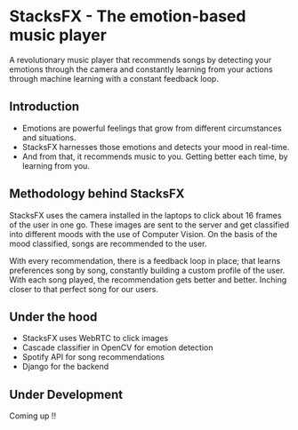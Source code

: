 # StacksFX - The emotion-based music player

A revolutionary music player that recommends songs by detecting your emotions through the camera and constantly learning from your actions through machine learning with a constant feedback loop.

## Introduction 

- Emotions are powerful feelings that grow from different circumstances and situations.
- StacksFX harnesses those emotions and detects your mood in real-time. 
- And from that, it recommends music to you. Getting better each time, by learning from you.

## Methodology behind StacksFX 

StacksFX uses the camera installed in the laptops to click about 16 frames of the user in one go. These images are sent to the server and get classified into different moods with the use of Computer Vision. On the basis of the mood classified, songs are recommended to the user.

With every recommendation, there is a feedback loop in place; that learns preferences song by song, constantly building a custom profile of the user. With each song played, the recommendation gets better and better. Inching closer to that perfect song for our users.  

## Under the hood 

- StacksFX uses WebRTC to click images
- Cascade classifier in OpenCV for emotion detection 
- Spotify API for song recommendations
- Django for the backend 

## Under Development 
Coming up !!

